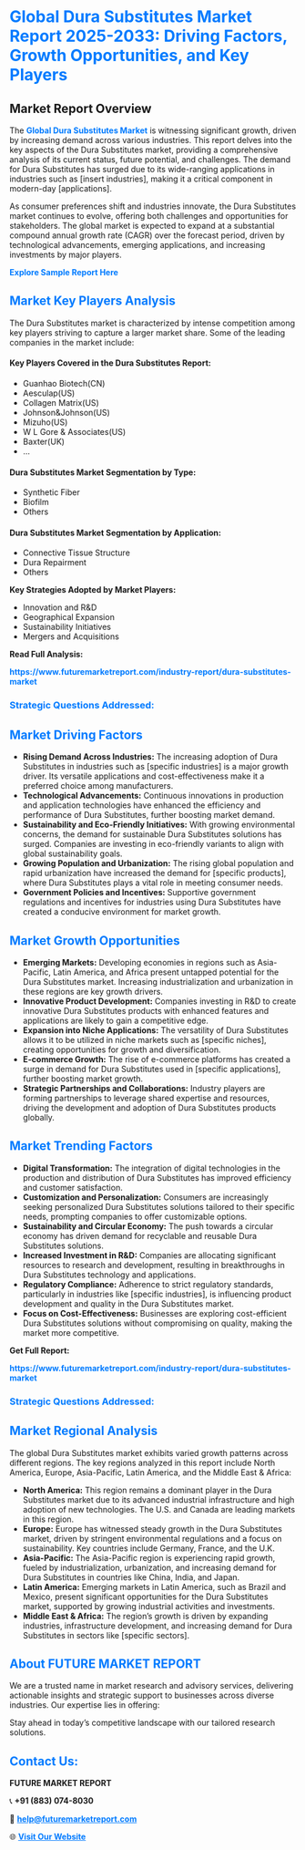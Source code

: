 <h1 style="color: #007BFF;">Global Dura Substitutes Market Report 2025-2033: Driving Factors, Growth Opportunities, and Key Players</h1>

<section id="overview">
<h2>Market Report Overview</h2>
<p>The <a href="https://www.futuremarketreport.com/industry-report/dura-substitutes-market" style="color: #007BFF; text-decoration: none;"><strong>Global Dura Substitutes Market</strong></a> is witnessing significant growth, driven by increasing demand across various industries. This report delves into the key aspects of the Dura Substitutes market, providing a comprehensive analysis of its current status, future potential, and challenges. The demand for Dura Substitutes has surged due to its wide-ranging applications in industries such as [insert industries], making it a critical component in modern-day [applications].</p>
<p>As consumer preferences shift and industries innovate, the Dura Substitutes market continues to evolve, offering both challenges and opportunities for stakeholders. The global market is expected to expand at a substantial compound annual growth rate (CAGR) over the forecast period, driven by technological advancements, emerging applications, and increasing investments by major players.</p>
</section>

<section id="overview">
<p><a href="https://www.futuremarketreport.com/request-sample/reportId=101741" style="color: #007BFF; text-decoration: none;"><strong>Explore Sample Report Here</strong></a></p>
</section>

<section id="key-players">
<h2 style="color: #007BFF;">Market Key Players Analysis</h2>
<p>The Dura Substitutes market is characterized by intense competition among key players striving to capture a larger market share. Some of the leading companies in the market include:</p>
<h4>Key Players Covered in the Dura Substitutes Report:</h4>
<ul><li>Guanhao Biotech(CN)</li><li>Aesculap(US)</li><li>Collagen Matrix(US)</li><li>Johnson&amp;Johnson(US)</li><li>Mizuho(US)</li><li>W L Gore &amp; Associates(US)</li><li>Baxter(UK)</li><li>...</li></ul>
<h4>Dura Substitutes Market Segmentation by Type:</h4>
<ul><li>Synthetic Fiber</li><li>Biofilm</li><li>Others</li></ul>

<h4>Dura Substitutes Market Segmentation by Application:</h4>
<ul><li>Connective Tissue Structure</li><li>Dura Repairment</li><li>Others</li></ul>
<p><strong>Key Strategies Adopted by Market Players:</strong></p>
<ul>
<li>Innovation and R&D</li>
<li>Geographical Expansion</li>
<li>Sustainability Initiatives</li>
<li>Mergers and Acquisitions</li>
</ul>
</section>

<section>
<p><strong>Read Full Analysis: </strong></p><a href="https://www.futuremarketreport.com/industry-report/dura-substitutes-market" style="color: #007BFF; text-decoration: none;"><strong>https://www.futuremarketreport.com/industry-report/dura-substitutes-market</strong></a>
<h3 style="color: #007BFF;">Strategic Questions Addressed:</h3>
</section>

<section id="driving-factors">
<h2 style="color: #007BFF;">Market Driving Factors</h2>
<ul>
<li><strong>Rising Demand Across Industries:</strong> The increasing adoption of Dura Substitutes in industries such as [specific industries] is a major growth driver. Its versatile applications and cost-effectiveness make it a preferred choice among manufacturers.</li>
<li><strong>Technological Advancements:</strong> Continuous innovations in production and application technologies have enhanced the efficiency and performance of Dura Substitutes, further boosting market demand.</li>
<li><strong>Sustainability and Eco-Friendly Initiatives:</strong> With growing environmental concerns, the demand for sustainable Dura Substitutes solutions has surged. Companies are investing in eco-friendly variants to align with global sustainability goals.</li>
<li><strong>Growing Population and Urbanization:</strong> The rising global population and rapid urbanization have increased the demand for [specific products], where Dura Substitutes plays a vital role in meeting consumer needs.</li>
<li><strong>Government Policies and Incentives:</strong> Supportive government regulations and incentives for industries using Dura Substitutes have created a conducive environment for market growth.</li>
</ul>
</section>

<section id="growth-opportunities">
<h2 style="color: #007BFF;">Market Growth Opportunities</h2>
<ul>
<li><strong>Emerging Markets:</strong> Developing economies in regions such as Asia-Pacific, Latin America, and Africa present untapped potential for the Dura Substitutes market. Increasing industrialization and urbanization in these regions are key growth drivers.</li>
<li><strong>Innovative Product Development:</strong> Companies investing in R&D to create innovative Dura Substitutes products with enhanced features and applications are likely to gain a competitive edge.</li>
<li><strong>Expansion into Niche Applications:</strong> The versatility of Dura Substitutes allows it to be utilized in niche markets such as [specific niches], creating opportunities for growth and diversification.</li>
<li><strong>E-commerce Growth:</strong> The rise of e-commerce platforms has created a surge in demand for Dura Substitutes used in [specific applications], further boosting market growth.</li>
<li><strong>Strategic Partnerships and Collaborations:</strong> Industry players are forming partnerships to leverage shared expertise and resources, driving the development and adoption of Dura Substitutes products globally.</li>
</ul>
</section>

<section id="trending-factors">
<h2 style="color: #007BFF;">Market Trending Factors</h2>
<ul>
<li><strong>Digital Transformation:</strong> The integration of digital technologies in the production and distribution of Dura Substitutes has improved efficiency and customer satisfaction.</li>
<li><strong>Customization and Personalization:</strong> Consumers are increasingly seeking personalized Dura Substitutes solutions tailored to their specific needs, prompting companies to offer customizable options.</li>
<li><strong>Sustainability and Circular Economy:</strong> The push towards a circular economy has driven demand for recyclable and reusable Dura Substitutes solutions.</li>
<li><strong>Increased Investment in R&D:</strong> Companies are allocating significant resources to research and development, resulting in breakthroughs in Dura Substitutes technology and applications.</li>
<li><strong>Regulatory Compliance:</strong> Adherence to strict regulatory standards, particularly in industries like [specific industries], is influencing product development and quality in the Dura Substitutes market.</li>
<li><strong>Focus on Cost-Effectiveness:</strong> Businesses are exploring cost-efficient Dura Substitutes solutions without compromising on quality, making the market more competitive.</li>
</ul>
</section>

<section>
<p><strong>Get Full Report: </strong></p><a href="https://www.futuremarketreport.com/industry-report/dura-substitutes-market" style="color: #007BFF; text-decoration: none;"><strong>https://www.futuremarketreport.com/industry-report/dura-substitutes-market</strong></a>
<h3 style="color: #007BFF;">Strategic Questions Addressed:</h3>
</section>


<section id="regional-analysis">
<h2 style="color: #007BFF;">Market Regional Analysis</h2>
<p>The global Dura Substitutes market exhibits varied growth patterns across different regions. The key regions analyzed in this report include North America, Europe, Asia-Pacific, Latin America, and the Middle East & Africa:</p>
<ul>
<li><strong>North America:</strong> This region remains a dominant player in the Dura Substitutes market due to its advanced industrial infrastructure and high adoption of new technologies. The U.S. and Canada are leading markets in this region.</li>
<li><strong>Europe:</strong> Europe has witnessed steady growth in the Dura Substitutes market, driven by stringent environmental regulations and a focus on sustainability. Key countries include Germany, France, and the U.K.</li>
<li><strong>Asia-Pacific:</strong> The Asia-Pacific region is experiencing rapid growth, fueled by industrialization, urbanization, and increasing demand for Dura Substitutes in countries like China, India, and Japan.</li>
<li><strong>Latin America:</strong> Emerging markets in Latin America, such as Brazil and Mexico, present significant opportunities for the Dura Substitutes market, supported by growing industrial activities and investments.</li>
<li><strong>Middle East & Africa:</strong> The region’s growth is driven by expanding industries, infrastructure development, and increasing demand for Dura Substitutes in sectors like [specific sectors].</li>
</ul>
</section>

<footer>
<h2 style="color: #007BFF;">About FUTURE MARKET REPORT</h2>
<p>We are a trusted name in market research and advisory services, delivering actionable insights and strategic support to businesses across diverse industries. Our expertise lies in offering:</p>

<p>Stay ahead in today’s competitive landscape with our tailored research solutions.</p>

<h2 style="color: #007BFF;">Contact Us:</h2>
<p><strong>FUTURE MARKET REPORT</strong></p>
<p>📞 <strong>+91 (883) 074-8030</strong></p>
<p>📧 <strong><a href="mailto:help@futuremarketreport.com" style="color: #007BFF;">help@futuremarketreport.com</a></strong></p>
<p>🌐 <strong><a href="https://www.futuremarketreport.com/" style="color: #007BFF;">Visit Our Website</a></strong></p>
</footer>